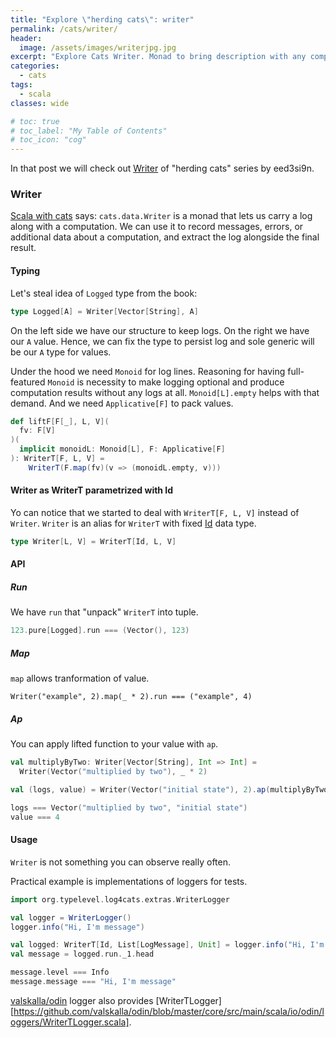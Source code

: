 ```yaml
---
title: "Explore \"herding cats\": writer"
permalink: /cats/writer/
header:
  image: /assets/images/writerjpg.jpg
excerpt: "Explore Cats Writer. Monad to bring description with any computation unit."
categories:
  - cats
tags:
  - scala
classes: wide

# toc: true
# toc_label: "My Table of Contents"
# toc_icon: "cog"
---
```


In that post we will check out [Writer](https://eed3si9n.com/herding-cats/Writer.html]) of "herding cats" series by eed3si9n.


### Writer
[Scala with cats](https://books.underscore.io/scala-with-cats/scala-with-cats.html) says: `cats.data.Writer` is a monad that lets us carry a log along with a computation. We can use it to record messages, errors, or additional data about a computation, and extract the log alongside the final result.

#### Typing

Let's steal idea of `Logged` type from the book:
```scala
type Logged[A] = Writer[Vector[String], A]
```

On the left side we have our structure to keep logs.
On the right we have our `A` value. Hence, we can fix the type to persist log and sole generic will be our `A` type for values.

Under the hood we need `Monoid` for log lines. Reasoning for having full-featured `Monoid` is necessity to make logging optional and produce computation results without any logs at all. `Monoid[L].empty` helps with that demand. And we need `Applicative[F]` to pack values.
```scala
def liftF[F[_], L, V](
  fv: F[V]
)(
  implicit monoidL: Monoid[L], F: Applicative[F]
): WriterT[F, L, V] =
    WriterT(F.map(fv)(v => (monoidL.empty, v)))
```

#### Writer as WriterT parametrized with Id

Yo can notice that we started to deal with `WriterT[F, L, V]` instead of `Writer`.
`Writer` is an alias for `WriterT` with fixed [Id](https://typelevel.org/cats/datatypes/id.html) data type. 
```scala
type Writer[L, V] = WriterT[Id, L, V]
```

#### API

##### Run

We have `run` that "unpack" `WriterT` into tuple.
```scala
123.pure[Logged].run === (Vector(), 123)
```

##### Map

`map` allows tranformation of value.
```
Writer("example", 2).map(_ * 2).run === ("example", 4)
```

##### Ap
You can apply lifted function to your value with `ap`.

```scala
val multiplyByTwo: Writer[Vector[String], Int => Int] =
  Writer(Vector("multiplied by two"), _ * 2)

val (logs, value) = Writer(Vector("initial state"), 2).ap(multiplyByTwo).run

logs === Vector("multiplied by two", "initial state")
value === 4
```

#### Usage
`Writer` is not something you can observe really often.

Practical example is implementations of loggers for tests.

```scala
import org.typelevel.log4cats.extras.WriterLogger

val logger = WriterLogger()
logger.info("Hi, I'm message")

val logged: WriterT[Id, List[LogMessage], Unit] = logger.info("Hi, I'm message")
val message = logged.run._1.head

message.level === Info
message.message === "Hi, I'm message"
```

[valskalla/odin](https://github.com/valskalla/odin) logger also provides [WriterTLogger][https://github.com/valskalla/odin/blob/master/core/src/main/scala/io/odin/loggers/WriterTLogger.scala].